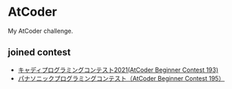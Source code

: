 # AtCoder
My AtCoder challenge.

## joined contest
- [キャディプログラミングコンテスト2021(AtCoder Beginner Contest 193)](https://atcoder.jp/contests/abc193)
- [パナソニックプログラミングコンテスト（AtCoder Beginner Contest 195）](https://atcoder.jp/contests/abc195)
